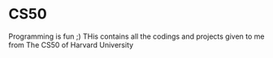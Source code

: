 # CS50
Programming is fun ;)
THis contains all the codings and projects given to me from The CS50 of Harvard University 
